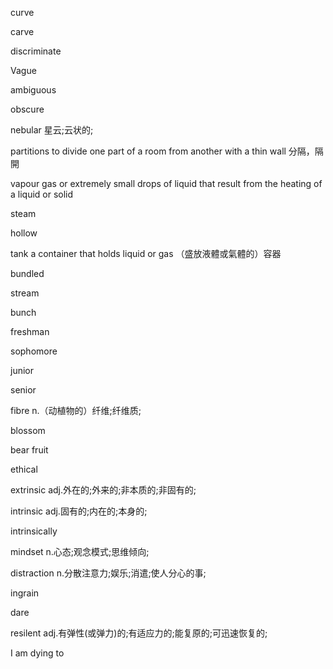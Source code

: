 curve

carve

discriminate 

Vague

ambiguous

obscure


nebular
星云;云状的;

partitions
to divide one part of a room from another with a thin wall
分隔，隔開

vapour
gas or extremely small drops of liquid that result from the heating of a liquid or solid

steam

hollow

tank
a container that holds liquid or gas
（盛放液體或氣體的）容器

bundled

stream

bunch

freshman

sophomore

junior

senior

fibre
n.（动植物的）纤维;纤维质;

blossom

bear fruit

ethical

extrinsic
adj.外在的;外来的;非本质的;非固有的;

intrinsic
adj.固有的;内在的;本身的;

intrinsically

mindset
n.心态;观念模式;思维倾向;

distraction
n.分散注意力;娱乐;消遣;使人分心的事;

ingrain


dare

resilent
adj.有弹性(或弹力)的;有适应力的;能复原的;可迅速恢复的;

I am dying to


